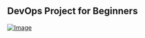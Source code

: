 ## DevOps Project for Beginners   

[![Image](https://github.com/yankils/Simple-DevOps-Project/blob/master/Devops_course.PNG "DevOps Project - CI/CD with Jenkins Ansible Docker Kubernetes! ")](https://www.udemy.com/course/valaxy-devops/?referralCode=8147A5CF4C8C7D9E253F)
